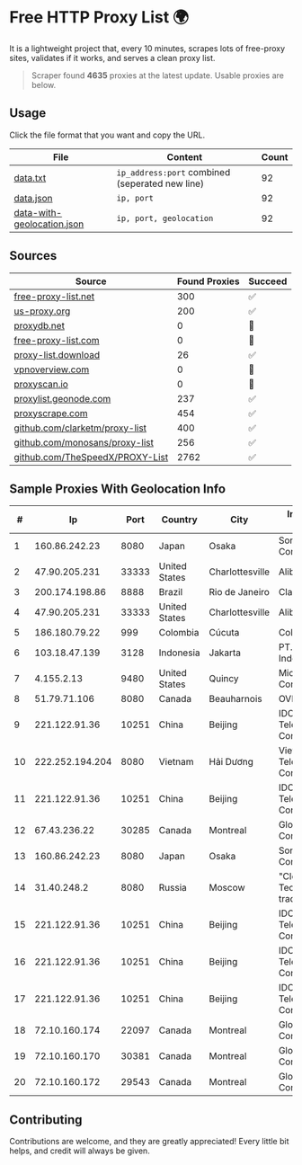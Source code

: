
# Free HTTP Proxy List 🌍

It is a lightweight project that, every 10 minutes, scrapes lots of free-proxy sites, validates if it works, and serves a clean proxy list.


> Scraper found **4635** proxies at the latest update. Usable proxies are below.

## Usage

Click the file format that you want and copy the URL.


|File|Content|Count|
|----|-------|-----|
|[data.txt](https://raw.githubusercontent.com/themiralay/Proxy-List-World/master/data.txt)|`ip_address:port` combined (seperated new line)|92|
|[data.json](https://raw.githubusercontent.com/themiralay/Proxy-List-World/master/data.json)|`ip, port`|92|
|[data-with-geolocation.json](https://raw.githubusercontent.com/themiralay/Proxy-List-World/master/data-with-geolocation.json)|`ip, port, geolocation`|92|

## Sources

|Source|Found Proxies|Succeed|
|------|-------------|-------|
|[free-proxy-list.net](https://free-proxy-list.net)|300|✅|
|[us-proxy.org](https://www.us-proxy.org)|200|✅|
|[proxydb.net](http://proxydb.net)|0|🚫|
|[free-proxy-list.com](https://free-proxy-list.com/?page=&port=&type%5B%5D=http&type%5B%5D=https&up_time=0&search=Search)|0|🚫|
|[proxy-list.download](https://www.proxy-list.download/HTTP)|26|✅|
|[vpnoverview.com](https://vpnoverview.com/privacy/anonymous-browsing/free-proxy-servers)|0|🚫|
|[proxyscan.io](https://www.proxyscan.io)|0|🚫|
|[proxylist.geonode.com](https://proxylist.geonode.com/api/proxy-list?limit=300&page=1&sort_by=lastChecked&sort_type=desc&protocols=http,https)|237|✅|
|[proxyscrape.com](https://api.proxyscrape.com/v2/?request=displayproxies&protocol=http&timeout=10000&country=all&ssl=all&anonymity=all)|454|✅|
|[github.com/clarketm/proxy-list](https://raw.githubusercontent.com/clarketm/proxy-list/master/proxy-list-raw.txt)|400|✅|
|[github.com/monosans/proxy-list](https://raw.githubusercontent.com/monosans/proxy-list/main/proxies/http.txt)|256|✅|
|[github.com/TheSpeedX/PROXY-List](https://raw.githubusercontent.com/TheSpeedX/PROXY-List/master/http.txt)|2762|✅|


## Sample Proxies With Geolocation Info

|#|Ip|Port|Country|City|Internet Service Provider|
|-|--|----|-------|----|-------------------------|
|1|160.86.242.23|8080|Japan|Osaka|Sony Network Communications Inc|
|2|47.90.205.231|33333|United States|Charlottesville|Alibaba.com LLC|
|3|200.174.198.86|8888|Brazil|Rio de Janeiro|Claro S.A|
|4|47.90.205.231|33333|United States|Charlottesville|Alibaba.com LLC|
|5|186.180.79.22|999|Colombia|Cúcuta|Colombia Móvil|
|6|103.18.47.139|3128|Indonesia|Jakarta|PT. Fiber Networks Indonesia|
|7|4.155.2.13|9480|United States|Quincy|Microsoft Corporation|
|8|51.79.71.106|8080|Canada|Beauharnois|OVH SAS|
|9|221.122.91.36|10251|China|Beijing|IDC, China Telecommunications Corporation|
|10|222.252.194.204|8080|Vietnam|Hải Dương|VietNam Post and Telecom Corporation|
|11|221.122.91.36|10251|China|Beijing|IDC, China Telecommunications Corporation|
|12|67.43.236.22|30285|Canada|Montreal|GloboTech Communications|
|13|160.86.242.23|8080|Japan|Osaka|Sony Network Communications Inc|
|14|31.40.248.2|8080|Russia|Moscow|"Cloud Technologies" LLC trading as Cloud.ru|
|15|221.122.91.36|10251|China|Beijing|IDC, China Telecommunications Corporation|
|16|221.122.91.36|10251|China|Beijing|IDC, China Telecommunications Corporation|
|17|221.122.91.36|10251|China|Beijing|IDC, China Telecommunications Corporation|
|18|72.10.160.174|22097|Canada|Montreal|GloboTech Communications|
|19|72.10.160.170|30381|Canada|Montreal|GloboTech Communications|
|20|72.10.160.172|29543|Canada|Montreal|GloboTech Communications|



## Contributing

Contributions are welcome, and they are greatly appreciated! Every
little bit helps, and credit will always be given.

